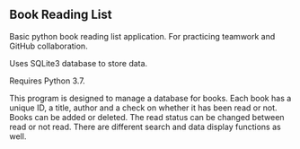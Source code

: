 ## Book Reading List

Basic python book reading list application. For practicing teamwork and GitHub collaboration. 

Uses SQLite3 database to store data. 

Requires Python 3.7.

This program is designed to manage a database for books. Each book has a unique ID, a title, author and a check on whether it has been read or not. Books can be added or deleted. The read status can be changed between read or not read. There are different search and data display functions as well.